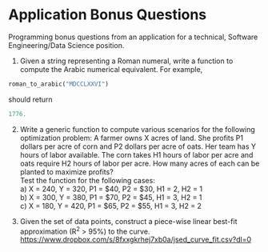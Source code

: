 # Application Bonus Questions

Programming bonus questions from an application for a technical, Software Engineering/Data Science position.

1) Given a string representing a Roman numeral, write a function to compute the Arabic numerical equivalent. For example,
```python
roman_to_arabic("MDCCLXXVI")
```
should return
```python
1776.
```

2) Write a generic function to compute various scenarios for the following optimization problem: A farmer owns X acres of land. She profits P1 dollars per acre of corn and P2 dollars per acre of oats. Her team has Y hours of labor available. The corn takes H1 hours of labor per acre and oats require H2 hours of labor per acre. How many acres of each can be planted to maximize profits?  
Test the function for the following cases:  
a) X = 240, Y = 320, P1 = $40, P2 = $30, H1 = 2, H2 = 1  
b) X = 300, Y = 380, P1 = $70, P2 = $45, H1 = 3, H2 = 1  
c) X = 180, Y = 420, P1 = $65, P2 = $55, H1 = 3, H2 = 2

3) Given the set of data points, construct a piece-wise linear best-fit approximation (R<sup>2</sup> > 95%) to the curve. https://www.dropbox.com/s/8fxxgkrhej7xb0a/jsed_curve_fit.csv?dl=0 
